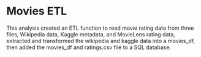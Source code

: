 # Movies ETL
This analysis created an ETL function to read movie rating data from three files, Wikipedia data, Kaggle metadata, and MovieLens rating data, extracted and transformed the wikipedia and kaggle data into a movies_df, then added the movies_df and ratings.csv file to a SQL database.
